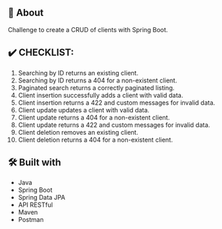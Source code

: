 ## 🚀 About

Challenge to create a CRUD of clients with Spring Boot.

## ✔️ CHECKLIST:

1. Searching by ID returns an existing client.
2. Searching by ID returns a 404 for a non-existent client.
3. Paginated search returns a correctly paginated listing.
4. Client insertion successfully adds a client with valid data.
5. Client insertion returns a 422 and custom messages for invalid data.
6. Client update updates a client with valid data.
7. Client update returns a 404 for a non-existent client.
8. Client update returns a 422 and custom messages for invalid data.
9. Client deletion removes an existing client.
10. Client deletion returns a 404 for a non-existent client.

## 🛠️ Built with

* Java 
* Spring Boot
* Spring Data JPA
* API RESTful
* Maven
* Postman


